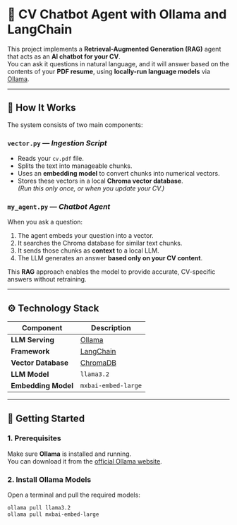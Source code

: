 # 💬 CV Chatbot Agent with Ollama and LangChain

This project implements a **Retrieval-Augmented Generation (RAG)** agent that acts as an **AI chatbot for your CV**.  
You can ask it questions in natural language, and it will answer based on the contents of your **PDF resume**, using **locally-run language models** via [Ollama](https://ollama.ai).

---

## 🧠 How It Works

The system consists of two main components:

### `vector.py` — *Ingestion Script*
- Reads your `cv.pdf` file.
- Splits the text into manageable chunks.
- Uses an **embedding model** to convert chunks into numerical vectors.
- Stores these vectors in a local **Chroma vector database**.  
  *(Run this only once, or when you update your CV.)*

### `my_agent.py` — *Chatbot Agent*
When you ask a question:
1. The agent embeds your question into a vector.
2. It searches the Chroma database for similar text chunks.
3. It sends those chunks as **context** to a local LLM.
4. The LLM generates an answer **based only on your CV content**.

This **RAG** approach enables the model to provide accurate, CV-specific answers without retraining.

---

## ⚙️ Technology Stack

| Component | Description |
|------------|-------------|
| **LLM Serving** | [Ollama](https://ollama.ai) |
| **Framework** | [LangChain](https://www.langchain.com) |
| **Vector Database** | [ChromaDB](https://www.trychroma.com) |
| **LLM Model** | `llama3.2` |
| **Embedding Model** | `mxbai-embed-large` |

---

## 🚀 Getting Started

### 1. Prerequisites
Make sure **Ollama** is installed and running.  
You can download it from the [official Ollama website](https://ollama.ai).

### 2. Install Ollama Models
Open a terminal and pull the required models:

```bash
ollama pull llama3.2
ollama pull mxbai-embed-large
